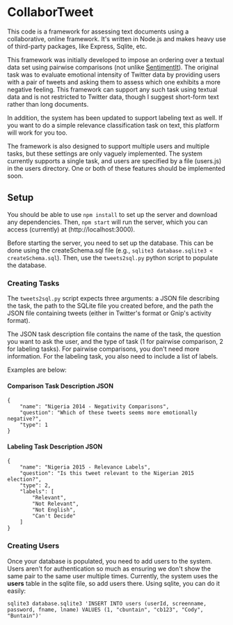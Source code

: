# CollaborTweet

This code is a framework for assessing text documents using a collaborative, online framework. It's written in Node.js and makes heavy use of third-party packages, like Express, Sqlite, etc.

This framework was initially developed to impose an ordering over a textual data set using pairwise comparisons (not unlike [SentimentIt](https://www.sentimentit.com)). The original task was to evaluate emotional intensity of Twitter data by providing users with a pair of tweets and asking them to assess which one exhibits a more negative feeling. This framework can support any such task using textual data and is not restricted to Twitter data, though I suggest short-form text rather than long documents.

In addition, the system has been updated to support labeling text as well. If you want to do a simple relevance classification task on text, this platform will work for you too.

The framework is also designed to support multiple users and multiple tasks, but these settings are only vaguely implemented. The system currently supports a single task, and users are specified by a file (users.js) in the users directory. One or both of these features should be implemented soon.

## Setup

You should be able to use `npm install` to set up the server and download any dependencies. Then, `npm start` will run the server, which you can access (currently) at (http://localhost:3000). 

Before starting the server, you need to set up the database. This can be done using the createSchema.sql file (e.g., `sqlite3 database.sqlite3 < createSchema.sql`). Then, use the `tweets2sql.py` python script to populate the database.

### Creating Tasks

The `tweets2sql.py` script expects three arguments: a JSON file describing the task, the path to the SQLite file you created before, and the path the JSON file containing tweets (either in Twitter's format or Gnip's activity format).

The JSON task description file contains the name of the task, the question you want to ask the user, and the type of task (1 for pairwise comparison, 2 for labeling tasks). For pairwise comparisons, you don't need more information. For the labeling task, you also need to include a list of labels.

Examples are below:

#### Comparison Task Description JSON

	{
		"name": "Nigeria 2014 - Negativity Comparisons",
		"question": "Which of these tweets seems more emotionally negative?",
		"type": 1
	}

#### Labeling Task Description JSON

	{
		"name": "Nigeria 2015 - Relevance Labels",
		"question": "Is this tweet relevant to the Nigerian 2015 election?",
		"type": 2,
		"labels": [
			"Relevant",
			"Not Relevant",
			"Not English",
			"Can't Decide"
		]
	}


### Creating Users

Once your database is populated, you need to add users to the system. Users aren't for authentication so much as ensuring we don't show the same pair to the same user multiple times. Currently, the system uses the __users__ table in the sqlite file, so add users there. Using sqlite, you can do it easily:

	sqlite3 database.sqlite3 'INSERT INTO users (userId, screenname, password, fname, lname) VALUES (1, "cbuntain", "cb123", "Cody", "Buntain")'
